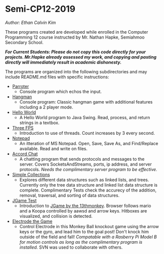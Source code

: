 # Semi-CP12-2019
*Author: Ethan Calvin Kim*

These programs created are developed while enrolled in the Computer Programming 12 course instructed by Mr. Nathan Hapke, Semiahmoo Secondary School.

***For Current Students: Please do not copy this code directly for your projects. Mr.Hapke already assessed my work, and copying and pasting directly will immediately result in academic dishonesty.***

The programs are organized into the following subdirectories and may include README.md files with specific instructions:

* [Parroter](ca.kim.parroter)
    * Console program which echos the input.
* [Hangman](ca.kim.hangman)
    * Console program: Classic hangman game with additional features including a 2 player mode.
* [Hello World](ca.kim.helloworld)
    * A Hello World program to Java Swing. Read, process, and return strings in a textbox.
* [Three FPS](ca.kim.threefps)
    * Introduction to use of threads. Count increases by 3 every second.
* [Notepad](ca.kim.notepad)
    * An itteration of MS Notepad. Open, Save, Save As, and Find/Replace available. Read and write on files.
* [Accord Chat](ca.kim.accordchat)
    * A chatting program that sends protocols and messages to the server. Covers SocketsAndStreams, ports, ip address, and server protocols. *Needs the complimentary server program to be effective.*
* [Simple Collections](cp12.simplecollections)
    * Explores different data structures such as linked lists, and trees. Currently only the tree data structure and linked list data structure is complete. Complimentary Tests check the accurecy of the addition, removal, traversal, and sorting of data structures.
* [JGame Test](ca.kim.game.test)
    * Introduction to [JGame by the 13thmonkey](http://www.13thmonkey.org/~boris/jgame/). Browser follows mario and a Koopa controlled by aawsd and arrow keys. Hitboxes are visualized, and collision is detected. 
* [Electrode the Game](ca.navigatelab.electrode)
    * Control Electrode in this Monkey Ball knockout game using the arrow keys or the gyro, and lead him to the goal post! Don't knock him outside of the field and fall! *Compatable with a Rasberry Pi Model B for motion controls as long as the complimentary program is installed.* SVN was used to collaborate with others.

